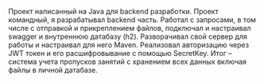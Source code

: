 Проект написанный на Java для backend разработки. 
Проект командный, я разрабатывал backend часть. 
Работал с запросами, в том числе с отправкой и прикреплением файлов, подключал и настраивал swagger и внутреннюю датабазу (h2). 
Разворачивал свой сервер для работы и настраивал для него Maven. 
Реализовал авторизацию через JWT токен и его расшифровывание с помощью SecretKey. 
Итог – система учета пропусков занятий с хранением всех данных включая файлы в личной датабазе.
